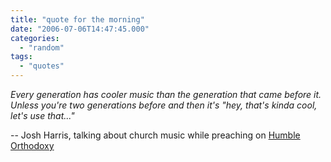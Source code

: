 ```yaml
---
title: "quote for the morning"
date: "2006-07-06T14:47:45.000"
categories: 
  - "random"
tags: 
  - "quotes"
---
```


_Every generation has cooler music than the generation that came before it. Unless you're two generations before and then it's "hey, that's kinda cool, let's use that..."_

\-- Josh Harris, talking about church music while preaching on [Humble Orthodoxy](http://newattitude.org/beta/humbleorthodoxy/)
